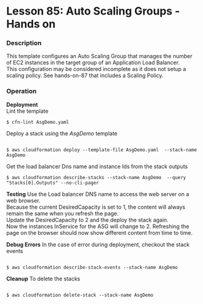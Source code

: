 # Lesson 85: Auto Scaling Groups - Hands on

### Description

This template configures an Auto Scaling Group that manages the number of EC2 instances in
the target group of an Application Load Balancer.  
This configuration may be considered incomplete as it does not setup a scaling policy.  See hands-on-87 that includes a Scaling Policy.  

### Operation

**Deployment**  
Lint the template

```
$ cfn-lint AsgDemo.yaml
```

Deploy a stack using the _AsgDemo_ template

```

$ aws cloudformation deploy --template-file AsgDemo.yaml  --stack-name AsgDemo
```

Get the load balancer Dns name and instance Ids from the stack outputs

```
$ aws cloudformation describe-stacks --stack-name AsgDemo  --query "Stacks[0].Outputs" --no-cli-pager
```

**Testing**
Use the Load balancer DNS name to access the web server on a web browser.  
Because the current DesiredCapacity is set to 1, the content will always remain the same when you refresh the page.   
Update the DesiredCapacity to 2 and the deploy the stack again.  
Now the instances InService for the ASG will change to 2. Refreshing the page on the browser should now show different content from time to time.   

**Debug Errors**
In the case of error during deployment, checkout the stack events

```

$ aws cloudformation describe-stack-events --stack-name AsgDemo

```

**Cleanup**
To delete the stacks

```

$ aws cloudformation delete-stack --stack-name AsgDemo

```
